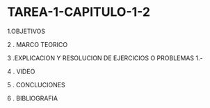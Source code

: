 # TAREA-1-CAPITULO-1-2 
  1.OBJETIVOS 
  
  
  
  
  
  2 . MARCO TEORICO
  
  
  3 .EXPLICACION Y RESOLUCION DE EJERCICIOS O PROBLEMAS 
  1.- 
  
  
   4 . VIDEO
   
   
   5  .  CONCLUCIONES 
   
   
   6 . BIBLIOGRAFIA
   
  
  
  
  
  
  
  
